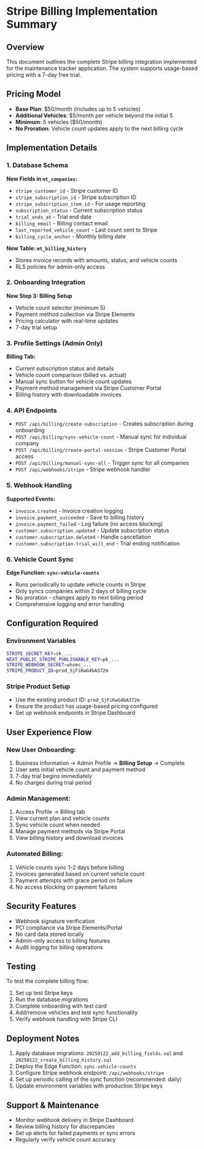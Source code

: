 # Stripe Billing Implementation Summary

## Overview
This document outlines the complete Stripe billing integration implemented for the maintenance tracker application. The system supports usage-based pricing with a 7-day free trial.

## Pricing Model
- **Base Plan**: $50/month (includes up to 5 vehicles)
- **Additional Vehicles**: $5/month per vehicle beyond the initial 5
- **Minimum**: 5 vehicles ($50/month)
- **No Proration**: Vehicle count updates apply to the next billing cycle

## Implementation Details

### 1. Database Schema
**New Fields in `mt_companies`:**
- `stripe_customer_id` - Stripe customer ID
- `stripe_subscription_id` - Stripe subscription ID  
- `stripe_subscription_item_id` - For usage reporting
- `subscription_status` - Current subscription status
- `trial_ends_at` - Trial end date
- `billing_email` - Billing contact email
- `last_reported_vehicle_count` - Last count sent to Stripe
- `billing_cycle_anchor` - Monthly billing date

**New Table: `mt_billing_history`**
- Stores invoice records with amounts, status, and vehicle counts
- RLS policies for admin-only access

### 2. Onboarding Integration
**New Step 3: Billing Setup**
- Vehicle count selector (minimum 5)
- Payment method collection via Stripe Elements
- Pricing calculator with real-time updates
- 7-day trial setup

### 3. Profile Settings (Admin Only)
**Billing Tab:**
- Current subscription status and details
- Vehicle count comparison (billed vs. actual)
- Manual sync button for vehicle count updates
- Payment method management via Stripe Customer Portal
- Billing history with downloadable invoices

### 4. API Endpoints
- `POST /api/billing/create-subscription` - Creates subscription during onboarding
- `POST /api/billing/sync-vehicle-count` - Manual sync for individual company
- `POST /api/billing/create-portal-session` - Stripe Customer Portal access
- `POST /api/billing/manual-sync-all` - Trigger sync for all companies
- `POST /api/webhooks/stripe` - Stripe webhook handler

### 5. Webhook Handling
**Supported Events:**
- `invoice.created` - Invoice creation logging
- `invoice.payment_succeeded` - Save to billing history
- `invoice.payment_failed` - Log failure (no access blocking)
- `customer.subscription.updated` - Update subscription status
- `customer.subscription.deleted` - Handle cancellation
- `customer.subscription.trial_will_end` - Trial ending notification

### 6. Vehicle Count Sync
**Edge Function: `sync-vehicle-counts`**
- Runs periodically to update vehicle counts in Stripe
- Only syncs companies within 2 days of billing cycle
- No proration - changes apply to next billing period
- Comprehensive logging and error handling

## Configuration Required

### Environment Variables
```bash
STRIPE_SECRET_KEY=sk_...
NEXT_PUBLIC_STRIPE_PUBLISHABLE_KEY=pk_...
STRIPE_WEBHOOK_SECRET=whsec_...
STRIPE_PRODUCT_ID=prod_SjFiKwG4bA372m
```

### Stripe Product Setup
- Use the existing product ID: `prod_SjFiKwG4bA372m`
- Ensure the product has usage-based pricing configured
- Set up webhook endpoints in Stripe Dashboard

## User Experience Flow

### New User Onboarding:
1. Business Information → Admin Profile → **Billing Setup** → Complete
2. User sets initial vehicle count and payment method
3. 7-day trial begins immediately
4. No charges during trial period

### Admin Management:
1. Access Profile → Billing tab
2. View current plan and vehicle counts
3. Sync vehicle count when needed
4. Manage payment methods via Stripe Portal
5. View billing history and download invoices

### Automated Billing:
1. Vehicle counts sync 1-2 days before billing
2. Invoices generated based on current vehicle count
3. Payment attempts with grace period on failure
4. No access blocking on payment failures

## Security Features
- Webhook signature verification
- PCI compliance via Stripe Elements/Portal
- No card data stored locally
- Admin-only access to billing features
- Audit logging for billing operations

## Testing
To test the complete billing flow:
1. Set up test Stripe keys
2. Run the database migrations
3. Complete onboarding with test card
4. Add/remove vehicles and test sync functionality
5. Verify webhook handling with Stripe CLI

## Deployment Notes
1. Apply database migrations: `20250122_add_billing_fields.sql` and `20250122_create_billing_history.sql`
2. Deploy the Edge Function: `sync-vehicle-counts`
3. Configure Stripe webhook endpoint: `/api/webhooks/stripe`
4. Set up periodic calling of the sync function (recommended: daily)
5. Update environment variables with production Stripe keys

## Support & Maintenance
- Monitor webhook delivery in Stripe Dashboard
- Review billing history for discrepancies
- Set up alerts for failed payments or sync errors
- Regularly verify vehicle count accuracy